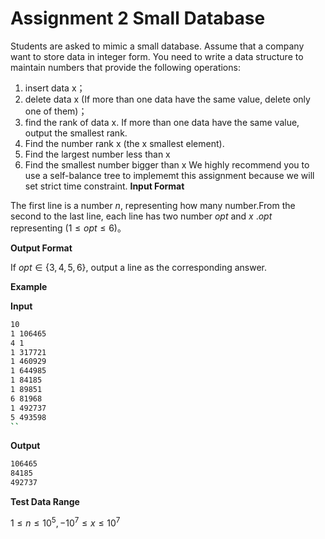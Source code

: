 # Assignment 2 Small Database

Students are asked to mimic a small database. Assume that a company want to store data in integer form.
You need to write a data structure to maintain numbers that provide the following operations: 
1. insert data x；
2. delete data x (If more than one data have the same value, delete only one of them)；
3. find the rank of data x. If more than one data have the same value, output the smallest rank.
4. Find the number rank x (the x smallest element).
5. Find the largest number less than x
6. Find the smallest number bigger than x
We highly recommend you to use a self-balance tree to implememt this assignment because we will set strict time constraint.
**Input Format**

The first line is a number $n$, representing how many number.From the second to the last line, each line has two number $opt$ and $x$ .$opt$ representing $(1≤opt≤6)$。

**Output Format**

If $opt \in \lbrace 3, 4, 5, 6 \rbrace$, output a line as the corresponding answer.

**Example**

**Input**

```bash
10
1 106465
4 1
1 317721
1 460929
1 644985
1 84185
1 89851
6 81968
1 492737
5 493598
``
```

**Output**

```bash
106465
84185
492737
```

**Test Data Range**

$1≤n≤10^5, -10^7≤x≤10^7$

